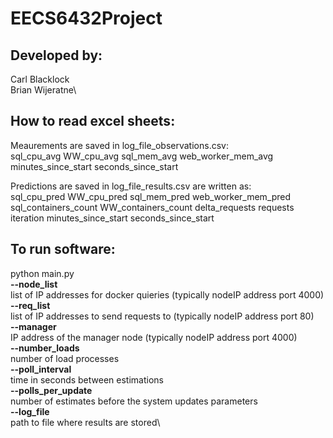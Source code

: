 # EECS6432Project

## Developed by:
Carl Blacklock\
Brian Wijeratne\

## How to read excel sheets:
Meaurements are saved in log_file_observations.csv:\
sql_cpu_avg WW_cpu_avg sql_mem_avg web_worker_mem_avg minutes_since_start seconds_since_start

Predictions are saved in log_file_results.csv are written as:\
sql_cpu_pred WW_cpu_pred sql_mem_pred web_worker_mem_pred sql_containers_count WW_containers_count delta_requests requests iteration minutes_since_start seconds_since_start 

## To run software:
python main.py\
**--node_list**\
list of IP addresses for docker quieries (typically nodeIP address port 4000)\
**--req_list**\
list of IP addresses to send requests to (typically nodeIP address port 80)\
**--manager**\
IP address of the manager node (typically nodeIP address port 4000)\
**--number_loads**\
number of load processes\
**--poll_interval**\
time in seconds between estimations\
**--polls_per_update**\
number of estimates before the system updates parameters\
**--log_file**\
path to file where results are stored\

